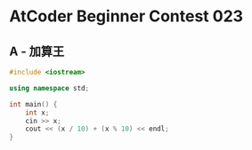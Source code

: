 # AtCoder Beginner Contest 023
## A - 加算王
```cpp
#include <iostream>

using namespace std;

int main() {
    int x;
    cin >> x;
    cout << (x / 10) + (x % 10) << endl;
}
```
